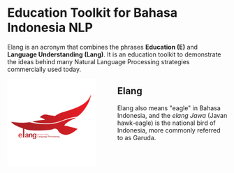 # Education Toolkit for Bahasa Indonesia NLP

Elang is an acronym that combines the phrases **Education (E)** and **Language Understanding (Lang)**. It is an education toolkit to demonstrate the ideas behind many Natural Language Processing strategies commercially used today. 

<img align="left" width="40%" src="assets/elang_light.png" style="margin-right:10%">

## Elang
Elang also means "eagle" in Bahasa Indonesia, and the _elang Jawa_ (Javan hawk-eagle) is the national bird of Indonesia, more commonly referred to as Garuda. 

